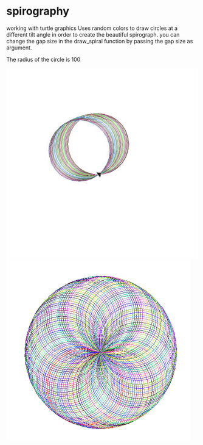 # spirography
working with turtle graphics
Uses random colors to draw circles at a different tilt angle in order to create the beautiful spirograph.
you can change the gap size in the draw_spiral function by passing the gap size as argument.

The radius of the circle is 100

![](spiro.gif)![Spirograph](spirograph.PNG)
